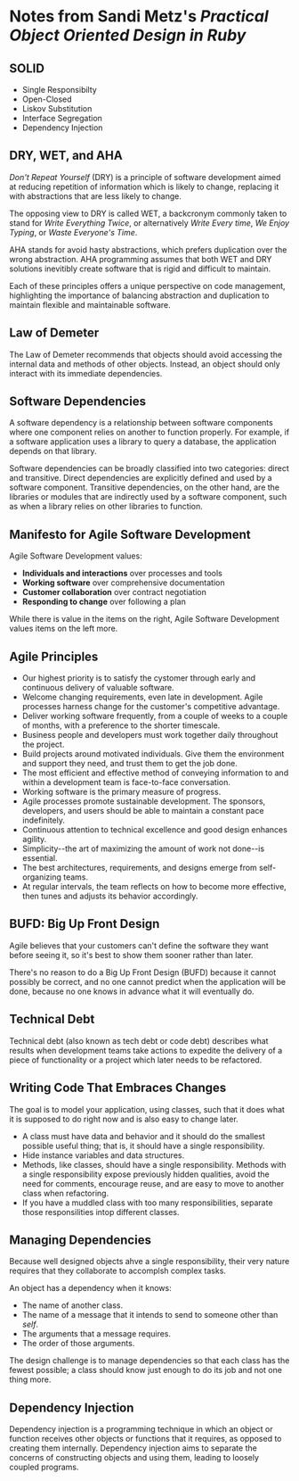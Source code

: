 # Notes from Sandi Metz's _Practical Object Oriented Design in Ruby_

## SOLID
- Single Responsibilty
- Open-Closed
- Liskov Substitution
- Interface Segregation
- Dependency Injection

## DRY, WET, and AHA
_Don't Repeat Yourself_ (DRY) is a principle of software development aimed at reducing repetition of information which is likely to change, replacing it with abstractions that are less likely to change.

The opposing view to DRY is called WET, a backcronym commonly taken to stand for _Write Everything Twice_,  or alternatively _Write Every time_, _We Enjoy Typing_, or _Waste Everyone's Time_.

AHA stands for avoid hasty abstractions, which prefers duplication over the wrong abstraction. AHA programming assumes that both WET and DRY solutions inevitibly create software that is rigid and difficult to maintain.

Each of these principles offers a unique perspective on code management, highlighting the importance of balancing abstraction and duplication to maintain flexible and maintainable software.

## Law of Demeter
The Law of Demeter recommends that objects should avoid accessing the internal data and methods of other objects. Instead, an object should only interact with its immediate dependencies.

## Software Dependencies
A software dependency is a relationship between software components where one component relies on another to function properly. For example, if a software application uses a library to query a database, the application depends on that library.

Software dependencies can be broadly classified into two categories: direct and transitive. Direct dependencies are explicitly defined and used by a software component. Transitive dependencies, on the other hand, are the libraries or modules that are indirectly used by a software component, such as when a library relies on other libraries to function.

## Manifesto for Agile Software Development
Agile Software Development values:
- **Individuals and interactions** over processes and tools
- **Working software** over comprehensive documentation
- **Customer collaboration** over contract negotiation
- **Responding to change** over following a plan

While there is value in the items on the right, Agile Software Development values items on the left more.

## Agile Principles
- Our highest priority is to satisfy the cystomer through early and continuous delivery of valuable software.
- Welcome changing requirements, even late in development. Agile processes harness change for the customer's competitive advantage.
- Deliver working software frequently, from a couple of weeks to a couple of months, with a preference to the shorter timescale.
- Business people and developers must work together daily throughout the project.
- Build projects around motivated individuals. Give them the environment and support they need, and trust them to get the job done.
- The most efficient and effective method of conveying information to and within a development team is face-to-face conversation.
- Working software is the primary measure of progress.
- Agile processes promote sustainable development. The sponsors, developers, and users should be able to maintain a constant pace indefinitely.
- Continuous attention to technical excellence and good design enhances agility.
- Simplicity--the art of maximizing the amount of work not done--is essential.
- The best architectures, requirements, and designs emerge from self-organizing teams.
- At regular intervals, the team reflects on how to become more effective, then tunes and adjusts its behavior accordingly.

## BUFD: Big Up Front Design
Agile believes that your customers can't define the software they want before seeing it, so it's best to show them sooner rather than later.

There's no reason to do a Big Up Front Design (BUFD) because it cannot possibly be correct, and no one cannot predict when the application will be done, because no one knows in advance what it will eventually do.

## Technical Debt
Technical debt (also known as tech debt or code debt) describes what results when development teams take actions to expedite the delivery of a piece of functionality or a project which later needs to be refactored.

## Writing Code That Embraces Changes
The goal is to model your application, using classes, such that it does what it is supposed to do right now and is also easy to change later.

- A class must have data and behavior and it should do the smallest possible useful thing; that is, it should have a single responsibility.
- Hide instance variables and data structures.
- Methods, like classes, should have a single responsibility. Methods with a single responsibility expose previously hidden qualities, avoid the need for comments, encourage reuse, and are easy to move to another class when refactoring.
- If you have a muddled class with too many responsibilities, separate those responsilities intop different classes.

## Managing Dependencies
Because well designed objects ahve a single responsibility, their very nature requires that they collaborate to accomplsh complex tasks.

An object has a dependency when it knows:

- The name of another class.
- The name of a message that it intends to send to someone other than _self_.
- The arguments that a message requires.
- The order of those arguments.

The design challenge is to manage dependencies so that each class has the fewest possible; a class should know just enough to do its job and not one thing more.

## Dependency Injection
Dependency injection is a programming technique in which an object or function receives other objects or functions that it requires, as opposed to creating them internally. Dependency injection aims to separate the concerns of constructing objects and using them, leading to loosely coupled programs.
